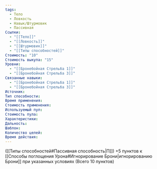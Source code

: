 ```yaml
---
tags:
  - Тело
  - Ловкость
  - Навык/Штурмовик
  - Пассивная
Ссылки:
  - "[[Тело]]"
  - "[[Ловкость]]"
  - "[[Штурмовик]]"
  - "[[Типы способностей]]"
Стоимость: "10"
Стоимость выкупа: "15"
Уровни:
  - "[[Бронебойная Стрельба 1]]"
  - "[[Бронебойная Стрельба 3]]"
Связанные навыки:
  - "[[Бронебойная Стрельба 1]]"
  - "[[Бронебойная Стрельба 3]]"
Источник:
Тип способности:
Время применения:
Стоимость применения:
Используемый пул:
Стоимость пула:
Характеристики:
Дальность:
Шаблон:
Количество целей:
Время действия:
---
```

([[Типы способностей#Пассивная способность|П]]) +5 пунктов к [[Способы поглощения Урона#Игнорирование Брони|игнорированию Брони]] при указанных условиях (Всего 10 пунктов)